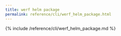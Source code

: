 ```yaml
---
title: werf helm package
permalink: reference/cli/werf_helm_package.html
---
```


{% include /reference/cli/werf_helm_package.md %}
